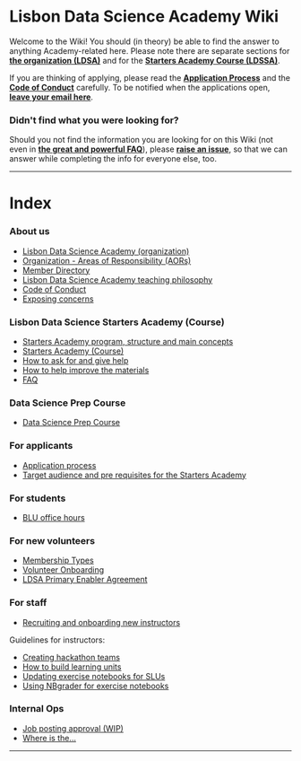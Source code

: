 # Lisbon Data Science Academy Wiki

Welcome to the Wiki! You should (in theory) be able to find the answer to anything Academy-related here. Please note there are separate sections for [**the organization (LDSA)**](pages/Lisbon-Data-Science-Academy-(Organization)) and for the [**Starters Academy Course (LDSSA)**](pages/Starters-Academy-(Course)). 

If you are thinking of applying, please read the [**Application Process**](pages/Application-process) and the [**Code of Conduct**](pages/Code-of-Conduct) carefully. To be notified when the applications open, [**leave your email here**](http://www.lisbondatascience.org/).

### Didn't find what you were looking for? 
Should you not find the information you are looking for on this Wiki (not even in [**the great and powerful FAQ**](pages/FAQ)), please [**raise an issue**](https://github.com/LDSSA/wiki/issues), so that we can answer while completing the info for everyone else, too.

---
# Index
### About us
- [Lisbon Data Science Academy (organization)](pages/Lisbon-Data-Science-Academy-(Organization))
- [Organization - Areas of Responsibility (AORs)](pages/LDSA-Areas-of-Responsibility)
- [Member Directory](pages/Member-Directory)
- [Lisbon Data Science Academy teaching philosophy](pages/Teaching-Philosophy)
- [Code of Conduct](pages/Code-of-Conduct)
- [Exposing concerns](pages/Exposing-concerns)

### Lisbon Data Science Starters Academy (Course)
- [Starters Academy program, structure and main concepts](pages/Starters-Academy-program-structure-overview,-and-main-concepts)
- [Starters Academy (Course)](pages/Starters-Academy-(Course))
- [How to ask for and give help](pages/How-to-ask-for-and-give-help)
- [How to help improve the materials](pages/How-to-help-improve-the-materials)
- [FAQ](pages/FAQ)

### Data Science Prep Course
- [Data Science Prep Course](pages/Data-Science-Prep-Course)

### For applicants 
- [Application process](pages/Application-process)
- [Target audience and pre requisites for the Starters Academy](pages/Target-audience-and-Pre-requisites-for-the-Starters-Academy)

### For students 
- [BLU office hours](pages/BLU-Office-Hours)

### For new volunteers
- [Membership Types](https://docs.google.com/document/d/1kQSYyhxYkYIxTXOb2PbQF8qZfGikFzy_nypathWPJ5E/edit?usp=sharing)
- [Volunteer Onboarding](pages/Volunteer-Onboarding)
- [LDSA Primary Enabler Agreement](pages/LDSA-Primary-Enabler-Agreement)

### For staff

- [Recruiting and onboarding new instructors](pages/Recruiting-and-Onboarding-New-Instructors)

Guidelines for instructors:
- [Creating hackathon teams](pages/Creating-Hackathon-Teams)
- [How to build learning units](pages/How-to-build-Learning-Units)
- [Updating exercise notebooks for SLUs](pages/Updating-exercise-notebooks-for-SLUs)
- [Using NBgrader for exercise notebooks](pages/Using-nbgrader-for-Exercise-Notebooks)


### Internal Ops
- [Job posting approval (WIP)](pages/Job-Posting-Approval-%5BWIP%5D)
- [Where is the...](pages/Where-is-the...)

---
